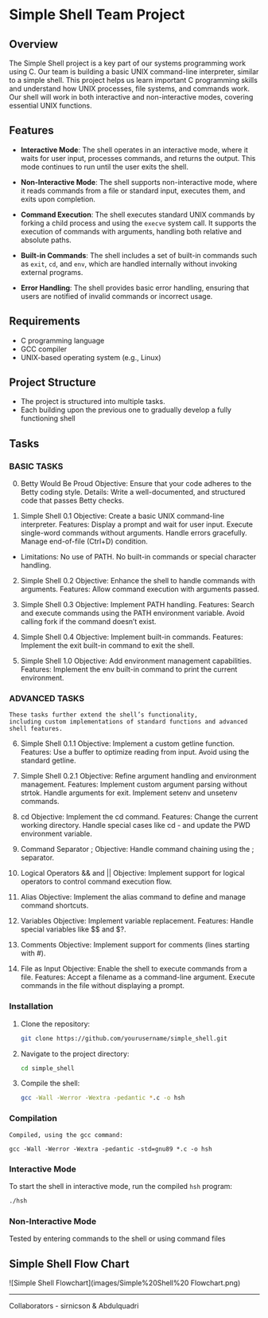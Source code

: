 # Simple Shell Team Project

## Overview

The Simple Shell project is a key part of our systems programming work using C. 
Our team is building a basic UNIX command-line interpreter, similar to a simple shell. 
This project helps us learn important C programming skills and understand how UNIX processes, file systems, and commands work. 
Our shell will work in both interactive and non-interactive modes, covering essential UNIX functions.

## Features

- **Interactive Mode**: The shell operates in an interactive mode, where it
  waits for user input, processes commands, and returns the output. This mode
  continues to run until the user exits the shell.

- **Non-Interactive Mode**: The shell supports non-interactive mode, where it
  reads commands from a file or standard input, executes them, and exits upon
  completion.

- **Command Execution**: The shell executes standard UNIX commands by forking a
  child process and using the `execve` system call. It supports the execution
  of commands with arguments, handling both relative and absolute paths.

- **Built-in Commands**: The shell includes a set of built-in commands such as
  `exit`, `cd`, and `env`, which are handled internally without invoking
  external programs.

- **Error Handling**: The shell provides basic error handling, ensuring that
  users are notified of invalid commands or incorrect usage.

## Requirements

- C programming language
- GCC compiler
- UNIX-based operating system (e.g., Linux)

## Project Structure

- The project is structured into multiple tasks.
- Each building upon the previous one to gradually develop a fully functioning shell

## Tasks

### BASIC TASKS

0. Betty Would Be Proud
	Objective: Ensure that your code adheres to the Betty coding style.
	Details: Write a well-documented, and structured code that passes Betty checks.

1. Simple Shell 0.1
	Objective: Create a basic UNIX command-line interpreter.
	Features:
	Display a prompt and wait for user input.
	Execute single-word commands without arguments.
	Handle errors gracefully.
	Manage end-of-file (Ctrl+D) condition.
- Limitations:
	No use of PATH.
	No built-in commands or special character handling.

2. Simple Shell 0.2
	Objective: Enhance the shell to handle commands with arguments.
	Features: Allow command execution with arguments passed.

3. Simple Shell 0.3
	Objective: Implement PATH handling.
	Features:
	Search and execute commands using the PATH environment variable.
	Avoid calling fork if the command doesn’t exist.

4. Simple Shell 0.4
	Objective: Implement built-in commands.
	Features:
	Implement the exit built-in command to exit the shell.

5. Simple Shell 1.0
	Objective: Add environment management capabilities.
	Features:
	Implement the env built-in command to print the current environment.


### ADVANCED TASKS

    These tasks further extend the shell’s functionality, 
    including custom implementations of standard functions and advanced shell features.

6. Simple Shell 0.1.1
	Objective: Implement a custom getline function.
	Features:
	Use a buffer to optimize reading from input.
	Avoid using the standard getline.

7. Simple Shell 0.2.1
	Objective: Refine argument handling and environment management.
	Features:
	Implement custom argument parsing without strtok.
	Handle arguments for exit.
	Implement setenv and unsetenv commands.

10. cd
	Objective: Implement the cd command.
	Features:
	Change the current working directory.
	Handle special cases like cd - and update the PWD environment variable.

11. Command Separator ;
	Objective: Handle command chaining using the ; separator.

12. Logical Operators && and ||
	Objective: Implement support for logical operators to control command execution flow.

13. Alias
	Objective: Implement the alias command to define and manage command shortcuts.

14. Variables
	Objective: Implement variable replacement.
	Features:
	Handle special variables like $$ and $?.

15. Comments
	Objective: Implement support for comments (lines starting with #).

16. File as Input
	Objective: Enable the shell to execute commands from a file.
	Features:
	Accept a filename as a command-line argument.
Execute commands in the file without displaying a prompt.


### Installation

1. Clone the repository:
    ```bash
    git clone https://github.com/yourusername/simple_shell.git
    ```

2. Navigate to the project directory:
    ```bash
    cd simple_shell
    ```

3. Compile the shell:
    ```bash
    gcc -Wall -Werror -Wextra -pedantic *.c -o hsh
    ```

### Compilation

    Compiled, using the gcc command:

    gcc -Wall -Werror -Wextra -pedantic -std=gnu89 *.c -o hsh



### Interactive Mode

To start the shell in interactive mode, run the compiled `hsh` program:
```bash
./hsh
```


### Non-Interactive Mode 

Tested by entering commands to the shell or using command files



## Simple Shell Flow Chart

![Simple Shell Flowchart](images/Simple%20Shell%20 Flowchart.png)

-----------------------------------------------------------------------

Collaborators - sirnicson & Abdulquadri
